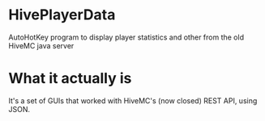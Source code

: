 # HivePlayerData
AutoHotKey program to display player statistics and other from the old HiveMC java server


# What it actually is

It's a set of GUIs that worked with HiveMC's (now closed) REST API, using JSON.
